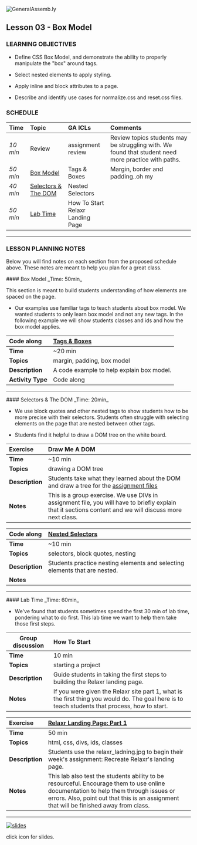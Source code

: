 ![GeneralAssemb.ly](../../img/icons/instr_agenda.png)


## Lesson 03 - Box Model


### LEARNING OBJECTIVES

*	Define CSS Box Model, and demonstrate the ability to properly manipulate the "box" around tags.

*	Select nested elements to apply styling.

*	Apply inline and block attributes to a page.

*	Describe and identify use cases for normalize.css and reset.css files.


### SCHEDULE


| Time        | Topic| GA ICLs| Comments |
|:------------- |:-------------|:-------------------|:----------------|
| _10 min_ | Review | assignment review| Review topics students may be struggling with. We found that student need more practice with paths.|
| _50 min_ | [Box Model](#box-model)| Tags & Boxes | Margin, border and padding..oh my |
| _40 min_ | [Selectors & The DOM](#selectors-the-dom) | Nested Selectors |  |
| _50 min_ | [Lab Time](#lab-time)| How To Start <br/> Relaxr Landing Page|

---


### LESSON PLANNING NOTES

Below you will find notes on each section from the proposed schedule above. These notes are  meant to help you plan for a great class.

<a name="box-model">
#### Box Model
_Time: 50min_

This section is meant to build students understanding of how elements are spaced on the page.

*	Our examples use familiar tags to teach students about box model. We wanted students to only learn box model and not any new tags. In the following example we will show students classes and ids and how the box model applies.


|Code along | [Tags & Boxes](solution/tags_boxes) |
|:------------- |:-------------|
| __Time__ | ~20 min |
| __Topics__ | margin, padding, box model |
| __Description__| A code example to help explain box model. |   
| __Activity Type__| Code along |


---
<a name="selectors-the-dom">
#### Selectors & The DOM
_Time: 20min_

*	We use block quotes and other nested tags to show students how to be more precise with their selectors. Students often struggle with selecting elements on the page that are nested between other tags.

*	Students find it helpful to draw a DOM tree on the white board.



| Exercise | Draw Me A DOM |
| :------------- |:-------------|
| __Time__ | ~10 min |
| __Topics__ | drawing a DOM tree |
| __Description__|Students take what they learned about the DOM and draw a tree for the [assignment files](../Assignment/)|   
| __Notes__| This is a group exercise. We use DIVs in assignment file, you will have to briefly explain that it sections content and we will discuss more next class.|


| Code along| [Nested Selectors](solution/nested_selectors) |
| :------------- |:-------------|
| __Time__ | ~10 min |
| __Topics__ | selectors, block quotes, nesting |
| __Description__| Students practice nesting elements and selecting elements that are nested. |   
| __Notes__| |

---

<a name="lab-time">
#### Lab Time
_Time: 60min_

*	We've found that students sometimes spend the first 30 min of lab time, pondering what to do first. This lab time we want to help them take those first steps.


|Group discussion | How To Start |
| ------------- |:-------------|
| __Time__ | 10 min |
| __Topics__ | starting a project |
| __Description__| Guide students in taking the first steps to building the Relaxr landing page. |   
|__Notes__| If you were given the Relaxr site part 1, what is the first thing  you would do. The goal here is to teach students that process, how to start.|



|Exercise|[Relaxr Landing Page: Part 1](../Assignment/README.md)|
|:------------- |:-------------|
| __Time__ | 50 min |
| __Topics__ | html, css, divs, ids, classes |
| __Description__| Students use the relaxr_ladning.jpg to begin their week's assignment: Recreate Relaxr's landing page. |    
| __Notes__| This lab also test the students ability to be resourceful.  Encourage them to use online documentation to help them through issues or errors. Also, point out that this is an assignment that will be finished away from class. |

---


[![slides](../../img/icons/slides.png)](slides.md)

click icon for slides.
